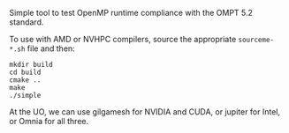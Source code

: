 
Simple tool to test OpenMP runtime compliance with the OMPT 5.2 standard.

To use with AMD or NVHPC compilers, source the appropriate `sourceme-*.sh` file
and then:
```
mkdir build
cd build
cmake ..
make
./simple
```
At the UO, we can use gilgamesh for NVIDIA and CUDA, or jupiter for Intel, or Omnia for all three.